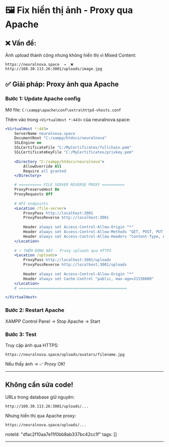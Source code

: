 # 🖼️ Fix hiển thị ảnh - Proxy qua Apache

## ❌ Vấn đề:

Ảnh upload thành công nhưng không hiển thị vì Mixed Content:
```
https://neuralnova.space  →  ❌ http://160.30.113.26:3001/uploads/image.jpg
```

## ✅ Giải pháp: Proxy ảnh qua Apache

### Bước 1: Update Apache config

Mở file: `C:\xampp\apache\conf\extra\httpd-vhosts.conf`

Thêm vào trong `<VirtualHost *:443>` của neuralnova.space:

```apache
<VirtualHost *:443>
    ServerName neuralnova.space
    DocumentRoot "C:/xampp/htdocs/neuralnova"
    SSLEngine on
    SSLCertificateFile "C:/MyCertificates/fullchain.pem"
    SSLCertificateKeyFile "C:/MyCertificates/privkey.pem"
    
    <Directory "C:/xampp/htdocs/neuralnova">
        AllowOverride All
        Require all granted
    </Directory>

    # ========== FILE SERVER REVERSE PROXY ==========
    ProxyPreserveHost On
    ProxyRequests Off
    
    # API endpoints
    <Location /file-server>
        ProxyPass http://localhost:3001
        ProxyPassReverse http://localhost:3001
        
        Header always set Access-Control-Allow-Origin "*"
        Header always set Access-Control-Allow-Methods "GET, POST, PUT, DELETE, OPTIONS"
        Header always set Access-Control-Allow-Headers "Content-Type, Authorization"
    </Location>
    
    # ⭐ THÊM DÒNG NÀY - Proxy uploads qua HTTPS
    <Location /uploads>
        ProxyPass http://localhost:3001/uploads
        ProxyPassReverse http://localhost:3001/uploads
        
        Header always set Access-Control-Allow-Origin "*"
        Header always set Cache-Control "public, max-age=31536000"
    </Location>
    # ================================================

</VirtualHost>
```

### Bước 2: Restart Apache

XAMPP Control Panel → Stop Apache → Start

### Bước 3: Test

Truy cập ảnh qua HTTPS:
```
https://neuralnova.space/uploads/avatars/filename.jpg
```

Nếu thấy ảnh → ✅ Proxy OK!

---

## Không cần sửa code!

URLs trong database giữ nguyên:
```
http://160.30.113.26:3001/uploads/...
```

Nhưng hiển thị qua Apache proxy:
```
https://neuralnova.space/uploads/...
```

noteId: "dfac2f10aa7e11f0bb8ab337bc42cc1f"
tags: []

---

